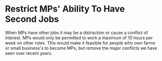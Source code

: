 Restrict MPs' Ability To Have Second Jobs
========================================

When MPs have other jobs it may be a distraction or cause a conflict of 
interest. MPs would only be permitted to work a maximum of 10 hours per 
week on other roles. This would make it feasible for people who own 
farms or small business's to become MPs, but remove the major conflicts 
we have seen over recent years. 